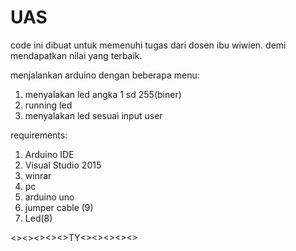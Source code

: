 # UAS

code ini dibuat untuk memenuhi tugas dari dosen ibu wiwien.
demi mendapatkan nilai yang terbaik.

menjalankan arduino dengan beberapa menu:
1. menyalakan led angka 1 sd 255(biner)
2. running led
3. menyalakan led sesuai input user

requirements:
1. Arduino IDE
2. Visual Studio 2015
3. winrar
4. pc
5. arduino uno
6. jumper cable (9)
7. Led(8)

<><><><><>TY<><><><><>
